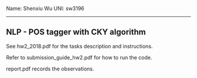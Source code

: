 Name: Shenxiu Wu    UNI: sw3196 


---------------------------------------------------------
NLP - POS tagger with CKY algorithm
---------------------------------------------------------

See hw2_2018.pdf for the tasks description and instructions.

Refer to submission_guide_hw2.pdf for how to run the code.

report.pdf records the observations.



